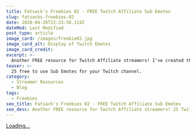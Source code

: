 ```yaml
---
title: Fatsack's Freebies 02 - FREE Twitch Affiliate Sub Emotes
slug: fatsacks-freebies-02
date: 2020-04-26T22:23:58.114Z
dateMod: Last Modified
post_type: article
image_card: /images/freebie02.jpg
image_card_alt: Display of Twitch Emotes
image_card_credit: 
excerpt: >-
  Another FREE resource for Twitch Affiliate streamers! I've created this pack of 25 free to use Sub Emotes for your Twitch channel that matches my <a href="https://fatsackfails.com/blog/fatsacks-freebies-01/" target="_blank">Sub Badge set I made earlier.</a> Make sure to put Zero in the Price to download for free!<br><br>Also if you have the <a href="https://www.frankerfacez.com/" target="_blank">FrankerFaceZ Twitch Extension</a> you can add these emotes to your channel from <a href="https://www.frankerfacez.com/fatsackfails/submissions" target="_blank">my FFZ submission page.</a>
teaser: >-
  25 free to use Sub Emotes for your Twitch channel.
category:
  - Streamer Resources
  - Blog
tags:
  - Freebies
seo_title: Fatsack's Freebies 02 - FREE Twitch Affiliate Sub Emotes
seo_desc: Another FREE resource for Twitch Affiliate streamers! 25 Twitch Sub Emotes that everyone can use for their channel.
---
```

<script src="https://gumroad.com/js/gumroad-embed.js"></script>

<div class="gumroad-product-embed" data-gumroad-product-id="EhazJ"><a href="https://gumroad.com/l/EhazJ">Loading...</a></div>
